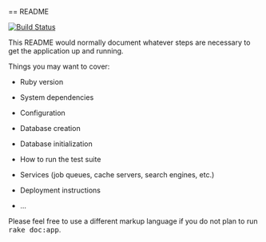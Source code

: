== README

[![Build Status](http://droneci.datarift.nl/github.com/eboskma/shareup/status.png?branch=master)](http://droneci.datarift.nl/github.com/eboskma/shareup)

This README would normally document whatever steps are necessary to get the
application up and running.

Things you may want to cover:

* Ruby version

* System dependencies

* Configuration

* Database creation

* Database initialization

* How to run the test suite

* Services (job queues, cache servers, search engines, etc.)

* Deployment instructions

* ...


Please feel free to use a different markup language if you do not plan to run
<tt>rake doc:app</tt>.
